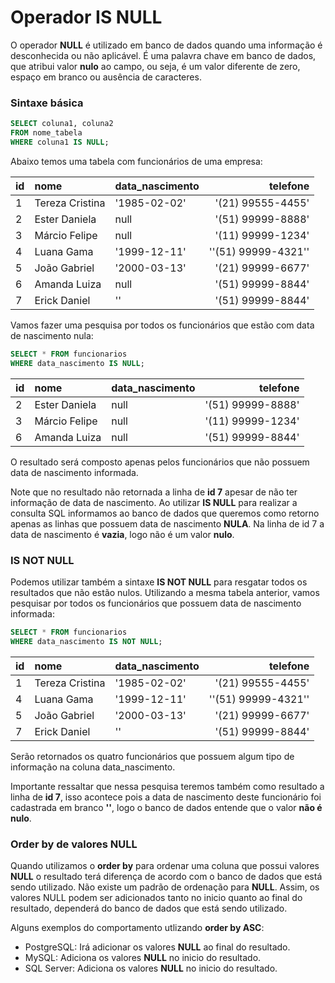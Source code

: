 # Operador IS NULL

O operador **NULL** é utilizado em banco de dados quando uma informação é desconhecida ou não aplicável. É uma palavra chave em banco de dados, que atribui valor **nulo** ao campo, ou seja, é um valor diferente de zero, espaço em branco ou ausência de caracteres.

### Sintaxe básica

```sql
SELECT coluna1, coluna2
FROM nome_tabela
WHERE coluna1 IS NULL;
```

Abaixo temos uma tabela com funcionários de uma empresa:

| id | nome | data_nascimento | telefone |
| - |:-------------|:-----| --:|
| 1 | Tereza Cristina | '1985-02-02' | '(21) 99555-4455' |
| 2 |	Ester Daniela | null | '(51) 99999-8888' |
| 3 |	Márcio Felipe | null | '(11) 99999-1234' |
| 4 | Luana Gama | '1999-12-11' | ''(51) 99999-4321'' |
| 5 | João Gabriel | '2000-03-13' | '(21) 99999-6677' |
| 6 | Amanda Luiza | null  | '(51) 99999-8844' |
| 7 | Erick Daniel | ''  | '(51) 99999-8844' |

Vamos fazer uma pesquisa por todos os funcionários que estão com data de nascimento nula:

```sql
SELECT * FROM funcionarios
WHERE data_nascimento IS NULL;
```

| id | nome | data_nascimento | telefone |
| - |:-------------|:-----| --:|
| 2 |	Ester Daniela | null | '(51) 99999-8888' |
| 3 |	Márcio Felipe | null | '(11) 99999-1234' |
| 6 | Amanda Luiza | null  | '(51) 99999-8844' |

O resultado será composto apenas pelos funcionários que não possuem data de nascimento informada.

Note que no resultado não retornada a linha de **id 7** apesar de não ter informação de data de nascimento. Ao utilizar **IS NULL** para realizar a consulta SQL informamos ao banco de dados que queremos como retorno apenas as linhas que possuem data de nascimento **NULA**. Na linha de id 7 a data de nascimento é **vazia**, logo não é um valor **nulo**.


### IS NOT NULL

Podemos utilizar também a sintaxe **IS NOT NULL** para resgatar todos os resultados que não estão nulos.
Utilizando a mesma tabela anterior, vamos pesquisar por todos os funcionários que possuem data de nascimento informada:


```sql
SELECT * FROM funcionarios
WHERE data_nascimento IS NOT NULL;
```

| id | nome | data_nascimento | telefone |
| - |:-------------|:-----| --:|
| 1 | Tereza Cristina | '1985-02-02' | '(21) 99555-4455' |
| 4 | Luana Gama | '1999-12-11' | ''(51) 99999-4321'' |
| 5 | João Gabriel | '2000-03-13' | '(21) 99999-6677' |
| 7 | Erick Daniel | ''  | '(51) 99999-8844' |

Serão retornados os quatro funcionários que possuem algum tipo de informação na coluna data_nascimento. 

Importante ressaltar que nessa pesquisa teremos também como resultado a linha de **id 7**, isso acontece pois a data de nascimento deste funcionário foi cadastrada em branco **''**, logo o banco de dados entende que o valor **não é nulo**.

### Order by de valores NULL

Quando utilizamos o **order by** para ordenar uma coluna que possui valores **NULL** o resultado terá diferença de acordo com o banco de dados que está sendo utilizado. Não existe um padrão de ordenação para **NULL**. Assim, os valores NULL podem ser adicionados tanto no inicio quanto ao final do resultado, dependerá do banco de dados que está sendo utilizado.

Alguns exemplos do comportamento utlizando **order by ASC**:

- PostgreSQL: Irá adicionar os valores **NULL** ao final do resultado.
- MySQL: Adiciona os valores **NULL** no inicio do resultado.
- SQL Server: Adiciona os valores **NULL** no inicio do resultado.

